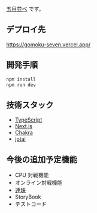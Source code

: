 [五目並べ](https://ja.wikipedia.org/wiki/%E4%BA%94%E7%9B%AE%E4%B8%A6%E3%81%B9) です。

## デプロイ先

https://gomoku-seven.vercel.app/

## 開発手順

```bash
npm install
npm run dev
```

## 技術スタック

- [TypeScript](https://www.typescriptlang.org/)
- [Next.js](https://nextjs.org/docs/getting-started)
- [Chakra](https://chakra-ui.com/docs/getting-started)
- [jotai](https://jotai.org)

## 今後の追加予定機能

- CPU 対戦機能
- オンライン対戦機能
- [連珠](https://ja.wikipedia.org/wiki/%E9%80%A3%E7%8F%A0)
- StoryBook
- テストコード
